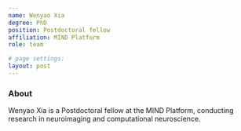 ```yaml
---
name: Wenyao Xia
degree: PhD
position: Postdoctoral fellow
affiliation: MIND Platform
role: team

# page settings:
layout: post
---
```


### About

Wenyao Xia is a Postdoctoral fellow at the MIND Platform, conducting research in neuroimaging and computational neuroscience.